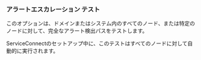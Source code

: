 ### アラートエスカレーション テスト

このオプションは、ドメインまたはシステム内のすべてのノード、または特定のノードに対して、完全なアラート検出パスをテストします。

ServiceConnectのセットアップ中に、このテストはすべてのノードに対して自動的に実行されます。
